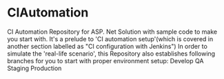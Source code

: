 # CIAutomation
CI Automation Repository for ASP. Net Solution with sample code to make you start with. It's a prelude to 'CI automation setup'(which is 
covered in another section labelled as "CI configuration with Jenkins") 
In order to simulate the 'real-life scenario', this Repository also establishes following branches for you to start with proper environment 
setup:
Develop
QA
Staging
Production
